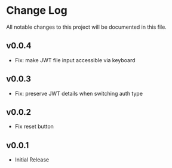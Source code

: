 # Change Log

All notable changes to this project will be documented in this file.

## v0.0.4

- Fix: make JWT file input accessible via keyboard 

## v0.0.3

- Fix: preserve JWT details when switching auth type

## v0.0.2

- Fix reset button

## v0.0.1

- Initial Release
